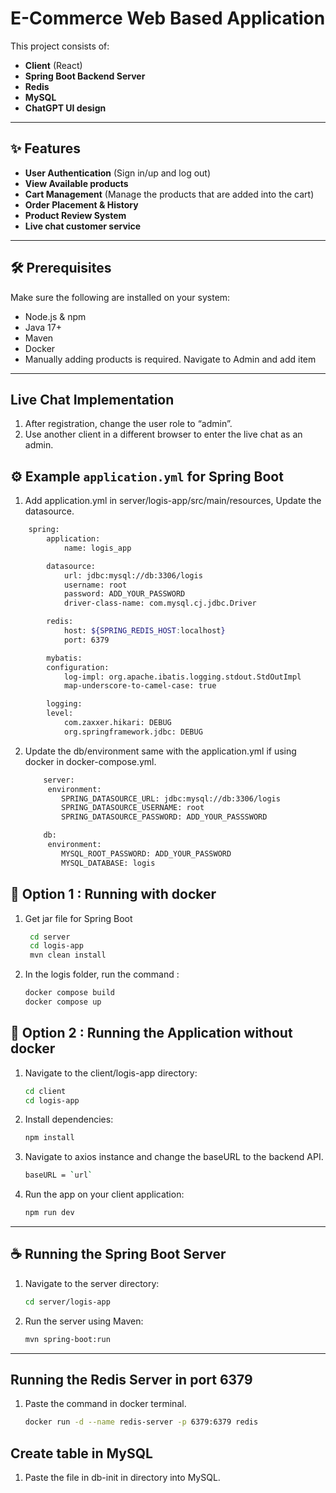 #  E-Commerce Web Based Application

This project consists of:

- **Client** (React)
- **Spring Boot Backend Server**
- **Redis**
- **MySQL**
- **ChatGPT UI design**

---

## ✨ Features
- **User Authentication** (Sign in/up and log out)
- **View Available products**
- **Cart Management** (Manage the products that are added into the cart)
- **Order Placement & History**
- **Product Review System**
- **Live chat customer service**
---

## 🛠️ Prerequisites

Make sure the following are installed on your system:

- Node.js & npm
- Java 17+
- Maven
- Docker
- Manually adding products is required. Navigate to Admin and add item
---
## Live Chat Implementation

1. After registration, change the user role to “admin”.
2. Use another client in a different browser to enter the live chat as an admin.

## ⚙️ Example `application.yml` for Spring Boot

1. Add application.yml in server/logis-app/src/main/resources, Update the datasource.
```bash
    spring:
        application:
            name: logis_app

        datasource:
            url: jdbc:mysql://db:3306/logis
            username: root
            password: ADD_YOUR_PASSWORD
            driver-class-name: com.mysql.cj.jdbc.Driver

        redis:
            host: ${SPRING_REDIS_HOST:localhost}
            port: 6379

        mybatis:
        configuration:
            log-impl: org.apache.ibatis.logging.stdout.StdOutImpl
            map-underscore-to-camel-case: true

        logging:
        level:
            com.zaxxer.hikari: DEBUG
            org.springframework.jdbc: DEBUG
```


2. Update the db/environment same with the application.yml if using docker in docker-compose.yml.
    ```bash
        server:
         environment:
            SPRING_DATASOURCE_URL: jdbc:mysql://db:3306/logis
            SPRING_DATASOURCE_USERNAME: root
            SPRING_DATASOURCE_PASSWORD: ADD_YOUR_PASSSWORD

        db:
         environment:
            MYSQL_ROOT_PASSWORD: ADD_YOUR_PASSWORD
            MYSQL_DATABASE: logis
    ```

## 🔌 Option 1 : Running with docker 
1. Get jar file for Spring Boot
   ```bash
    cd server
    cd logis-app
    mvn clean install
   ```

2.  In the logis folder, run the command :
    ```bash
    docker compose build
    docker compose up
    ```

## 📱 Option 2 : Running the Application without docker

1. Navigate to the client/logis-app directory:

   ```bash
   cd client
   cd logis-app
   ```

2. Install dependencies:

   ```bash
   npm install
   ```

3. Navigate to axios instance and change the baseURL to the backend API.

   ```bash
   baseURL = `url`
   ```

4. Run the app on your client application:

   ```bash
   npm run dev
   ```

---

## ☕ Running the Spring Boot Server

1. Navigate to the server directory:

   ```bash
   cd server/logis-app
   ```

3. Run the server using Maven:

   ```bash
   mvn spring-boot:run
   ```

---

## Running the Redis Server in port 6379

1. Paste the command in docker terminal.
    ```bash
    docker run -d --name redis-server -p 6379:6379 redis
    ```

## Create table in MySQL
1.  Paste the file in db-init in directory into MySQL.




